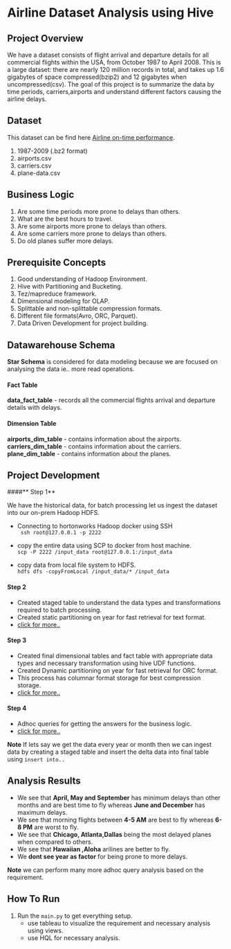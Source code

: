 # **Airline Dataset Analysis using Hive**

## **Project Overview**
We have a dataset consists of flight arrival and departure details for all commercial flights within the USA, from October 1987 to April 2008.
This is a large dataset: there are nearly 120 million records in total, and takes up 1.6 gigabytes of space compressed(bzip2) and 12 gigabytes when uncompressed(csv).
The goal of this project is to summarize the data by time periods, carriers,airports and understand different factors causing the airline delays.

## **Dataset**
This dataset can be find here [Airline on-time performance](http://stat-computing.org/dataexpo/2009/).
1. 1987-2009 (.bz2 format)
2. airports.csv
3. carriers.csv
4. plane-data.csv

## **Business Logic**
1. Are some time periods more prone to delays than others.
2. What are the best hours to travel.
3. Are some airports more prone to delays than others.
4. Are some carriers more prone to delays than others.
5. Do old planes suffer more delays.

## **Prerequisite Concepts**
1. Good understanding of Hadoop Environment.
2. Hive with Partitioning and Bucketing.
3. Tez/mapreduce framework.
4. Dimensional modeling for OLAP.
5. Splittable and non-splittable compression formats.
6. Different file formats(Avro, ORC, Parquet).
7. Data Driven Development for project building.

## **Datawarehouse Schema**

**Star Schema** is considered for data modeling because we are focused on analysing the data ie.. more read operations.

#### **Fact Table**

**data_fact_table** - records all the commercial flights arrival and departure details with delays.

#### **Dimension Table**

**airports_dim_table** - contains information about the airports.  
**carriers_dim_table** - contains information about the carriers.  
**plane_dim_table** - contains information about the planes.  

## **Project Development**

####** Step 1**

We have the historical data, for batch processing let us ingest the dataset into
our on-prem Hadoop HDFS.

* Connecting to hortonworks Hadoop docker using SSH  
``` ssh root@127.0.0.1 -p 2222```
* copy the entire data using SCP to docker from host machine.  
```scp -P 2222 /input_data root@127.0.0.1:/input_data```

* copy data from local file system to HDFS.  
```hdfs dfs -copyFromLocal /input_data/* /input_data```

#### **Step 2**

* Created staged table to understand the data types and transformations required to batch processing.  
* Created static partitioning on year for fast retrieval for text format.  
*  [click for more..](/create_table.py)

#### **Step 3**

* Created final dimensional tables and fact table with appropriate data types and necessary transformation using hive UDF functions.
* Created Dynamic partitioning on year for fast retrieval for ORC format.
* This process has columnar format storage for best compression storage.
* [click for more..](/create_table.py)

#### **Step 4**

* Adhoc queries for getting the answers for the business logic.
* [click for more..](/queries.py)

**Note** If lets say we get the data every year or month then we can ingest data by creating a staged table
and insert the delta data into final table using ```insert into..```

## **Analysis Results**

* We see that **April, May and September** has minimum delays than other months and are best
time to fly whereas **June and December** has maximum delays.
* We see that morning flights between **4-5 AM** are best to fly whereas **6-8 PM** are worst to fly.  
* We see that **Chicago, Atlanta,Dallas** being the most delayed planes when compared to others.
* We see that **Hawaiian ,Aloha** arilines are better to fly.
* We **dont see year as factor** for being prone to more delays.

**Note** we can perform many more adhoc query analysis based on the requirement.

## **How To Run**

1. Run the ```main.py``` to get everything setup.
    * use tableau to visualize the requirement and necessary analysis using views.
    * use HQL for necessary analysis.  


